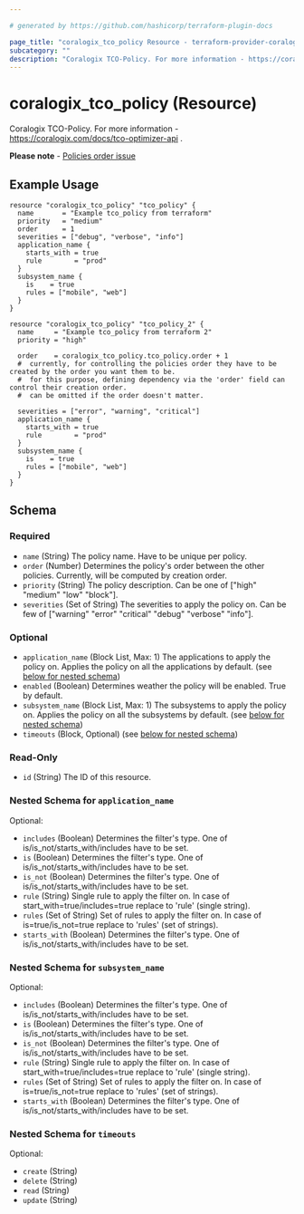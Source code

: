 ```yaml
---

# generated by https://github.com/hashicorp/terraform-plugin-docs

page_title: "coralogix_tco_policy Resource - terraform-provider-coralogix"
subcategory: ""
description: "Coralogix TCO-Policy. For more information - https://coralogix.com/docs/tco-optimizer-api ."
---
```


# coralogix_tco_policy (Resource)

Coralogix TCO-Policy. For more information - https://coralogix.com/docs/tco-optimizer-api .

**Please note** - [Policies order issue](../../known-issues.md#tco-policy---_order_-can-not-be-configured-via-terraform-on-creation)
## Example Usage

```hcl
resource "coralogix_tco_policy" "tco_policy" {
  name       = "Example tco_policy from terraform"
  priority   = "medium"
  order      = 1
  severities = ["debug", "verbose", "info"]
  application_name {
    starts_with = true
    rule        = "prod"
  }
  subsystem_name {
    is    = true
    rules = ["mobile", "web"]
  }
}

resource "coralogix_tco_policy" "tco_policy_2" {
  name     = "Example tco_policy from terraform 2"
  priority = "high"

  order    = coralogix_tco_policy.tco_policy.order + 1
  #  currently, for controlling the policies order they have to be created by the order you want them to be.
  #  for this purpose, defining dependency via the 'order' field can control their creation order.
  #  can be omitted if the order doesn't matter.

  severities = ["error", "warning", "critical"]
  application_name {
    starts_with = true
    rule        = "prod"
  }
  subsystem_name {
    is    = true
    rules = ["mobile", "web"]
  }
}
```

<!-- schema generated by tfplugindocs -->

## Schema

### Required

- `name` (String) The policy name. Have to be unique per policy.
- `order` (Number) Determines the policy's order between the other policies. Currently, will be computed by creation order.
- `priority` (String) The policy description. Can be one of ["high" "medium" "low" "block"].
- `severities` (Set of String) The severities to apply the policy on. Can be few of ["warning" "error" "critical" "debug" "verbose" "info"].

### Optional

- `application_name` (Block List, Max: 1) The applications to apply the policy on. Applies the policy on all the applications by default. (see [below for nested schema](#nestedblock--application_name))
- `enabled` (Boolean) Determines weather the policy will be enabled. True by default.
- `subsystem_name` (Block List, Max: 1) The subsystems to apply the policy on. Applies the policy on all the subsystems by default. (see [below for nested schema](#nestedblock--subsystem_name))
- `timeouts` (Block, Optional) (see [below for nested schema](#nestedblock--timeouts))

### Read-Only

- `id` (String) The ID of this resource.

<a id="nestedblock--application_name"></a>
### Nested Schema for `application_name`

Optional:

- `includes` (Boolean) Determines the filter's type. One of is/is_not/starts_with/includes have to be set.
- `is` (Boolean) Determines the filter's type. One of is/is_not/starts_with/includes have to be set.
- `is_not` (Boolean) Determines the filter's type. One of is/is_not/starts_with/includes have to be set.
- `rule` (String) Single rule to apply the filter on. In case of start_with=true/includes=true replace to 'rule' (single string).
- `rules` (Set of String) Set of rules to apply the filter on. In case of is=true/is_not=true replace to 'rules' (set of strings).
- `starts_with` (Boolean) Determines the filter's type. One of is/is_not/starts_with/includes have to be set.


<a id="nestedblock--subsystem_name"></a>
### Nested Schema for `subsystem_name`

Optional:

- `includes` (Boolean) Determines the filter's type. One of is/is_not/starts_with/includes have to be set.
- `is` (Boolean) Determines the filter's type. One of is/is_not/starts_with/includes have to be set.
- `is_not` (Boolean) Determines the filter's type. One of is/is_not/starts_with/includes have to be set.
- `rule` (String) Single rule to apply the filter on. In case of start_with=true/includes=true replace to 'rule' (single string).
- `rules` (Set of String) Set of rules to apply the filter on. In case of is=true/is_not=true replace to 'rules' (set of strings).
- `starts_with` (Boolean) Determines the filter's type. One of is/is_not/starts_with/includes have to be set.


<a id="nestedblock--timeouts"></a>
### Nested Schema for `timeouts`

Optional:

- `create` (String)
- `delete` (String)
- `read` (String)
- `update` (String)


